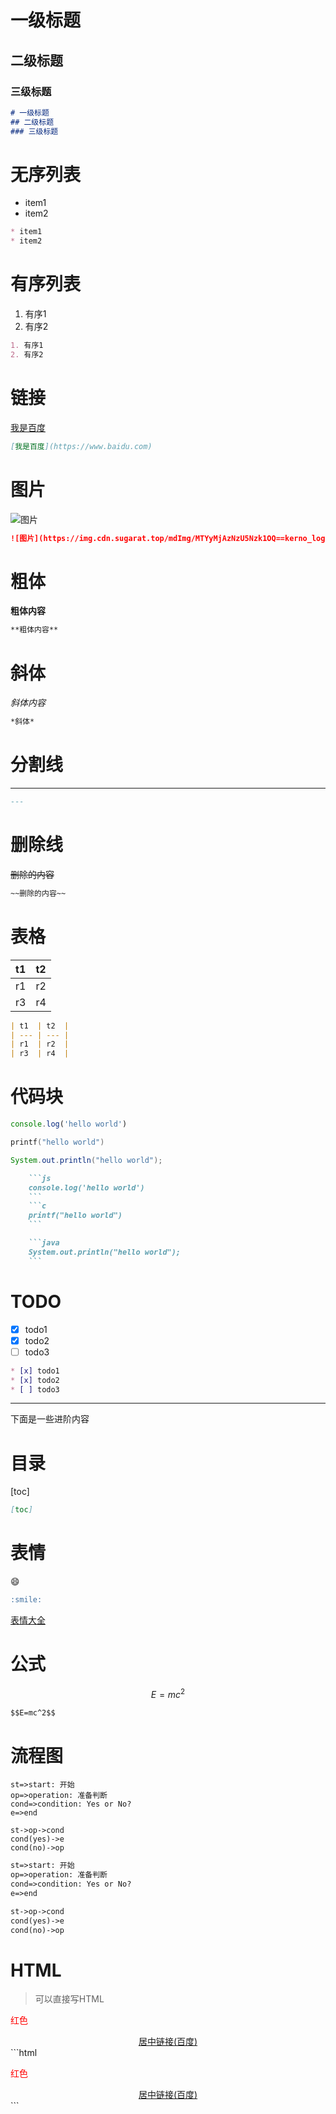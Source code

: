 # 一级标题
## 二级标题
### 三级标题
```md
# 一级标题
## 二级标题
### 三级标题
```

# 无序列表
* item1
* item2

```md
* item1
* item2
```

# 有序列表
1. 有序1
2. 有序2

```md
1. 有序1
2. 有序2
```

# 链接

[我是百度](https://www.baidu.com)

```md
[我是百度](https://www.baidu.com)
```

# 图片
![图片](https://img.cdn.sugarat.top/mdImg/MTYyMjAzNzU5Nzk1OQ==kerno_logo.png)

```md
![图片](https://img.cdn.sugarat.top/mdImg/MTYyMjAzNzU5Nzk1OQ==kerno_logo.png)
```
# 粗体
**粗体内容**
```md
**粗体内容**
```

# 斜体
*斜体内容*
```md
*斜体*
```

# 分割线
---
```md
---
```

# 删除线

~~删除的内容~~
```md
~~删除的内容~~
```

# 表格
| t1  | t2  |
| --- | --- |
| r1  | r2  |
| r3  | r4  |
```md
| t1  | t2  |
| --- | --- |
| r1  | r2  |
| r3  | r4  |
```

# 代码块
```js
console.log('hello world')
```

```c
printf("hello world")
```

```java
System.out.println("hello world");
```

```md
    ```js
    console.log('hello world')
    ```
    ```c
    printf("hello world")
    ```

    ```java
    System.out.println("hello world");
    ```
```

# TODO
* [x] todo1
* [x] todo2
* [ ] todo3

```md
* [x] todo1
* [x] todo2
* [ ] todo3
```

---
下面是一些进阶内容
# 目录
[toc]

```md
[toc]
```

# 表情
:smile:

```md
:smile:
```
[表情大全](https://www.webfx.com/tools/emoji-cheat-sheet/)

# 公式

$$E=mc^2$$
```md
$$E=mc^2$$
```

# 流程图
```flow
st=>start: 开始
op=>operation: 准备判断
cond=>condition: Yes or No?
e=>end

st->op->cond
cond(yes)->e
cond(no)->op
```
```md
st=>start: 开始
op=>operation: 准备判断
cond=>condition: Yes or No?
e=>end

st->op->cond
cond(yes)->e
cond(no)->op
```

# HTML
>可以直接写HTML

<p style="color:red">红色</p>

<center><a href="https://www.baidu.com">居中链接(百度)</a></center>
```html
<p style="color:red">红色</p>

<center><a href="https://www.baidu.com">居中链接(百度)</a></center>
```
